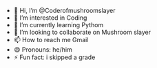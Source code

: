 - 👋 Hi, I’m @Coderofmushroomslayer
- 👀 I’m interested in Coding
- 🌱 I’m currently learning Pythom
- 💞️ I’m looking to collaborate on Mushroom slayer
- 📫 How to reach me Gmail
- 😄 Pronouns: he/him
- ⚡ Fun fact: i skipped a grade

<!---
Coderofmushroomslayer/Coderofmushroomslayer is a ✨ special ✨ repository because its `README.md` (this file) appears on your GitHub profile.
You can click the Preview link to take a look at your changes.
--->
